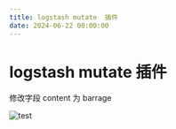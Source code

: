 ```yaml
---
title: logstash mutate  插件 
date: 2024-06-22 00:00:00
---
```

# logstash mutate  插件 

修改字段 content 为 barrage

![test](https://gitee.com/w_c_y_929/extra_bed/raw/master/content)

